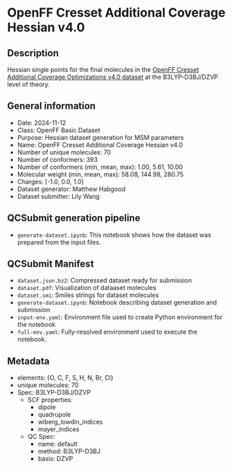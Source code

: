 # OpenFF Cresset Additional Coverage Hessian v4.0

## Description

Hessian single points for the final molecules in the [OpenFF Cresset Additional Coverage Optimizations v4.0 dataset](https://github.com/openforcefield/qca-dataset-submission/tree/master/submissions/2025-03-06-OpenFF-Cresset-Additional-Coverage-Optimizations-v4.0) at the B3LYP-D3BJ/DZVP level of theory.

## General information

* Date: 2024-11-12
* Class: OpenFF Basic Dataset
* Purpose: Hessian dataset generation for MSM parameters
* Name: OpenFF Cresset Additional Coverage Hessian v4.0
* Number of unique molecules: 70
* Number of conformers: 393
* Number of conformers (min, mean, max): 1.00, 5.61, 10.00
* Molecular weight (min, mean, max): 58.08, 144.98, 280.75
* Charges: [-1.0, 0.0, 1.0]
* Dataset generator: Matthew Habgood
* Dataset submitter: Lily Wang


## QCSubmit generation pipeline

* `generate-dataset.ipynb`: This notebook shows how the dataset was prepared from the input files.


## QCSubmit Manifest

* `dataset.json.bz2`: Compressed dataset ready for submission
* `dataset.pdf`: Visualization of dataaset molecules
* `dataset.smi`: Smiles strings for dataset molecules
* `generate-dataset.ipynb`: Notebook describing dataset generation and submission
* `input-env.yaml`: Environment file used to create Python environment for the notebook
* `full-env.yaml`: Fully-resolved environment used to execute the notebook.


## Metadata

* elements: {O, C, F, S, H, N, Br, Cl}
* unique molecules: 70
* Spec: B3LYP-D3BJ/DZVP
    * SCF properties:
        * dipole
        * quadrupole
        * wiberg_lowdin_indices
        * mayer_indices
    * QC Spec:
        * name: default
        * method: B3LYP-D3BJ
        * basis: DZVP
